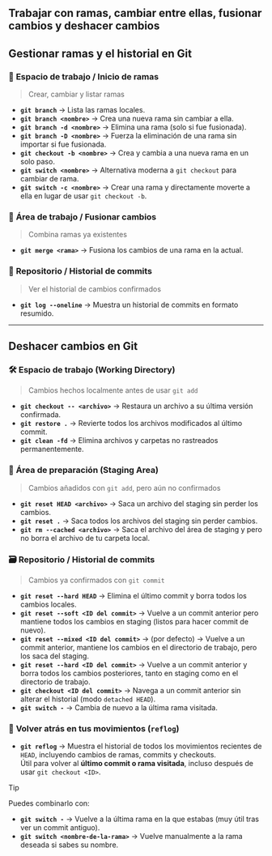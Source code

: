 ## Trabajar con ramas, cambiar entre ellas, fusionar cambios y deshacer cambios

## Gestionar ramas y el historial en Git

### 🌿 **Espacio de trabajo / Inicio de ramas**  
> Crear, cambiar y listar ramas

- **`git branch`** → Lista las ramas locales.  
- **`git branch <nombre>`** → Crea una nueva rama sin cambiar a ella.  
- **`git branch -d <nombre>`** → Elimina una rama (solo si fue fusionada).  
- **`git branch -D <nombre>`** → Fuerza la eliminación de una rama sin importar si fue fusionada.  
- **`git checkout -b <nombre>`** → Crea y cambia a una nueva rama en un solo paso.  
- **`git switch <nombre>`** → Alternativa moderna a `git checkout` para cambiar de rama.
- **`git switch -c <nombre>`** → Crear una rama y directamente moverte a ella en lugar de usar `git checkout -b`. 

### 🔀 **Área de trabajo / Fusionar cambios**  
> Combina ramas ya existentes

- **`git merge <rama>`** → Fusiona los cambios de una rama en la actual.  

### 📜 **Repositorio / Historial de commits**  
> Ver el historial de cambios confirmados

- **`git log --oneline`** → Muestra un historial de commits en formato resumido.  

---

## Deshacer cambios en Git

### 🛠️ **Espacio de trabajo (Working Directory)**  
> Cambios hechos localmente antes de usar `git add`

- **`git checkout -- <archivo>`** → Restaura un archivo a su última versión confirmada.  
- **`git restore .`** → Revierte todos los archivos modificados al último commit.  
- **`git clean -fd`** → Elimina archivos y carpetas no rastreados permanentemente.  

### 🚧 **Área de preparación (Staging Area)**  
> Cambios añadidos con `git add`, pero aún no confirmados

- **`git reset HEAD <archivo>`** → Saca un archivo del staging sin perder los cambios.  
- **`git reset .`** → Saca todos los archivos del staging sin perder cambios.  
- **`git rm --cached <archivo>`** →  Saca el archivo del área de staging y pero no borra el archivo de tu carpeta local. 

### 🗃️ **Repositorio / Historial de commits**  
> Cambios ya confirmados con `git commit`

- **`git reset --hard HEAD`** → Elimina el último commit y borra todos los cambios locales.  
- **`git reset --soft <ID del commit>`** → Vuelve a un commit anterior pero mantiene todos los cambios en staging (listos para hacer commit de nuevo).
- **`git reset --mixed <ID del commit>`** →  (por defecto) → Vuelve a un commit anterior, mantiene los cambios en el directorio de trabajo, pero los saca del staging.
- **`git reset --hard <ID del commit>`** → Vuelve a un commit anterior y borra todos los cambios posteriores, tanto en staging como en el directorio de trabajo.    
- **`git checkout <ID del commit>`** → Navega a un commit anterior sin alterar el historial (modo `detached HEAD`).  
- **`git switch -`** → Cambia de nuevo a la última rama visitada.
  
### 🧭 **Volver atrás en tus movimientos (`reflog`)**

- **`git reflog`** → Muestra el historial de todos los movimientos recientes de `HEAD`, incluyendo cambios de ramas, commits y checkouts.  
  Útil para volver al **último commit o rama visitada**, incluso después de usar `git checkout <ID>`.

> [!TIP]
> Puedes combinarlo con:
> - **`git switch -`** → Vuelve a la última rama en la que estabas (muy útil tras ver un commit antiguo).
> - **`git switch <nombre-de-la-rama>`** → Vuelve manualmente a la rama deseada si sabes su nombre.

